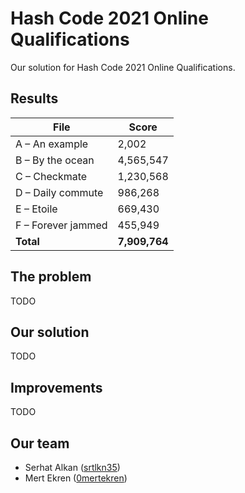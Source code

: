 # Hash Code 2021 Online Qualifications

Our solution for Hash Code 2021 Online Qualifications.


## Results

| File  | Score |
| ------------- | ------------- |
| A – An example | 2,002 |
| B – By the ocean | 4,565,547 |
| C – Checkmate | 1,230,568 |
| D – Daily commute | 986,268 |
| E – Etoile | 669,430 |
| F – Forever jammed | 455,949 |
| **Total** | **7,909,764** |


## The problem

TODO

## Our solution

TODO

## Improvements

TODO

## Our team

- Serhat Alkan ([srtlkn35](https://github.com/srtlkn35))
- Mert Ekren ([0mertekren](https://github.com/0mertekren))